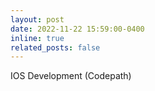 ```yaml
---
layout: post
date: 2022-11-22 15:59:00-0400
inline: true
related_posts: false
---
```


IOS Development (Codepath)

